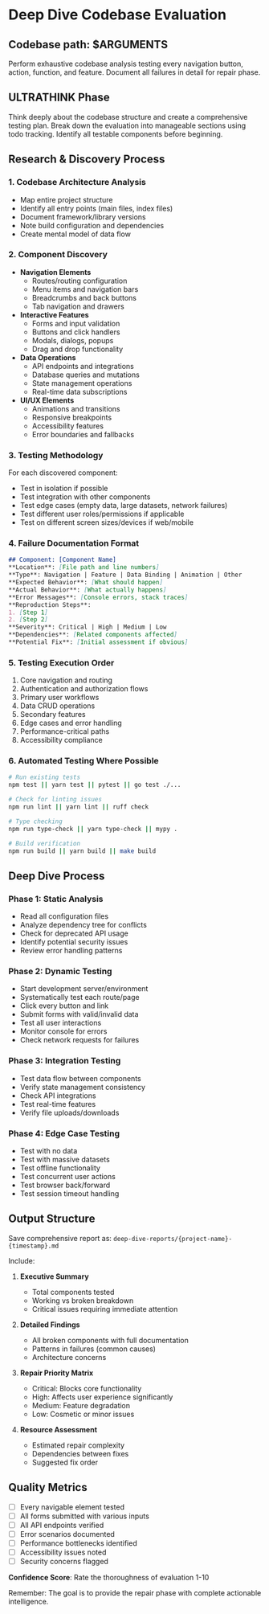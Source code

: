 # Deep Dive Codebase Evaluation

## Codebase path: $ARGUMENTS

Perform exhaustive codebase analysis testing every navigation button, action, function, and feature. Document all failures in detail for repair phase.

## ULTRATHINK Phase

Think deeply about the codebase structure and create a comprehensive testing plan. Break down the evaluation into manageable sections using todo tracking. Identify all testable components before beginning.

## Research & Discovery Process

### 1. **Codebase Architecture Analysis**

- Map entire project structure
- Identify all entry points (main files, index files)
- Document framework/library versions
- Note build configuration and dependencies
- Create mental model of data flow

### 2. **Component Discovery**

- **Navigation Elements**
  - Routes/routing configuration
  - Menu items and navigation bars
  - Breadcrumbs and back buttons
  - Tab navigation and drawers
- **Interactive Features**
  - Forms and input validation
  - Buttons and click handlers
  - Modals, dialogs, popups
  - Drag and drop functionality
- **Data Operations**
  - API endpoints and integrations
  - Database queries and mutations
  - State management operations
  - Real-time data subscriptions
- **UI/UX Elements**
  - Animations and transitions
  - Responsive breakpoints
  - Accessibility features
  - Error boundaries and fallbacks

### 3. **Testing Methodology**

   For each discovered component:

- Test in isolation if possible
- Test integration with other components
- Test edge cases (empty data, large datasets, network failures)
- Test different user roles/permissions if applicable
- Test on different screen sizes/devices if web/mobile

### 4. **Failure Documentation Format**

   ```markdown
   ## Component: [Component Name]
   **Location**: [File path and line numbers]
   **Type**: Navigation | Feature | Data Binding | Animation | Other
   **Expected Behavior**: [What should happen]
   **Actual Behavior**: [What actually happens]
   **Error Messages**: [Console errors, stack traces]
   **Reproduction Steps**:
   1. [Step 1]
   2. [Step 2]
   **Severity**: Critical | High | Medium | Low
   **Dependencies**: [Related components affected]
   **Potential Fix**: [Initial assessment if obvious]
   ```

### 5. **Testing Execution Order**

   1. Core navigation and routing
   2. Authentication and authorization flows
   3. Primary user workflows
   4. Data CRUD operations
   5. Secondary features
   6. Edge cases and error handling
   7. Performance-critical paths
   8. Accessibility compliance

### 6. **Automated Testing Where Possible**

   ```bash
   # Run existing tests
   npm test || yarn test || pytest || go test ./...
   
   # Check for linting issues
   npm run lint || yarn lint || ruff check
   
   # Type checking
   npm run type-check || yarn type-check || mypy .
   
   # Build verification
   npm run build || yarn build || make build
   ```

## Deep Dive Process

### Phase 1: Static Analysis

- Read all configuration files
- Analyze dependency tree for conflicts
- Check for deprecated API usage
- Identify potential security issues
- Review error handling patterns

### Phase 2: Dynamic Testing

- Start development server/environment
- Systematically test each route/page
- Click every button and link
- Submit forms with valid/invalid data
- Test all user interactions
- Monitor console for errors
- Check network requests for failures

### Phase 3: Integration Testing

- Test data flow between components
- Verify state management consistency
- Check API integrations
- Test real-time features
- Verify file uploads/downloads

### Phase 4: Edge Case Testing

- Test with no data
- Test with massive datasets
- Test offline functionality
- Test concurrent user actions
- Test browser back/forward
- Test session timeout handling

## Output Structure

Save comprehensive report as: `deep-dive-reports/{project-name}-{timestamp}.md`

Include:

1. **Executive Summary**
   - Total components tested
   - Working vs broken breakdown
   - Critical issues requiring immediate attention

2. **Detailed Findings**
   - All broken components with full documentation
   - Patterns in failures (common causes)
   - Architecture concerns

3. **Repair Priority Matrix**
   - Critical: Blocks core functionality
   - High: Affects user experience significantly
   - Medium: Feature degradation
   - Low: Cosmetic or minor issues

4. **Resource Assessment**
   - Estimated repair complexity
   - Dependencies between fixes
   - Suggested fix order

## Quality Metrics

- [ ] Every navigable element tested
- [ ] All forms submitted with various inputs
- [ ] All API endpoints verified
- [ ] Error scenarios documented
- [ ] Performance bottlenecks identified
- [ ] Accessibility issues noted
- [ ] Security concerns flagged

**Confidence Score**: Rate the thoroughness of evaluation 1-10

Remember: The goal is to provide the repair phase with complete actionable intelligence.
